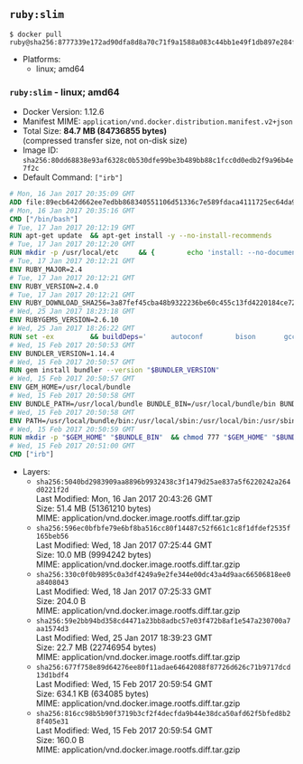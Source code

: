 ## `ruby:slim`

```console
$ docker pull ruby@sha256:8777339e172ad90dfa8d8a70c71f9a1588a083c44bb1e49f1db897e284fc6bcb
```

-	Platforms:
	-	linux; amd64

### `ruby:slim` - linux; amd64

-	Docker Version: 1.12.6
-	Manifest MIME: `application/vnd.docker.distribution.manifest.v2+json`
-	Total Size: **84.7 MB (84736855 bytes)**  
	(compressed transfer size, not on-disk size)
-	Image ID: `sha256:80dd68838e93af6328c0b530dfe99be3b489bb88c1fcc0d0edb2f9a96b4e7f2c`
-	Default Command: `["irb"]`

```dockerfile
# Mon, 16 Jan 2017 20:35:09 GMT
ADD file:89ecb642d662ee7edbb868340551106d51336c7e589fdaca4111725ec64da957 in / 
# Mon, 16 Jan 2017 20:35:16 GMT
CMD ["/bin/bash"]
# Tue, 17 Jan 2017 20:12:19 GMT
RUN apt-get update 	&& apt-get install -y --no-install-recommends 		bzip2 		ca-certificates 		libffi-dev 		libgdbm3 		libssl-dev 		libyaml-dev 		procps 		zlib1g-dev 	&& rm -rf /var/lib/apt/lists/*
# Tue, 17 Jan 2017 20:12:20 GMT
RUN mkdir -p /usr/local/etc 	&& { 		echo 'install: --no-document'; 		echo 'update: --no-document'; 	} >> /usr/local/etc/gemrc
# Tue, 17 Jan 2017 20:12:21 GMT
ENV RUBY_MAJOR=2.4
# Tue, 17 Jan 2017 20:12:21 GMT
ENV RUBY_VERSION=2.4.0
# Tue, 17 Jan 2017 20:12:21 GMT
ENV RUBY_DOWNLOAD_SHA256=3a87fef45cba48b9322236be60c455c13fd4220184ce7287600361319bb63690
# Wed, 25 Jan 2017 18:23:18 GMT
ENV RUBYGEMS_VERSION=2.6.10
# Wed, 25 Jan 2017 18:26:22 GMT
RUN set -ex 		&& buildDeps=' 		autoconf 		bison 		gcc 		libbz2-dev 		libgdbm-dev 		libglib2.0-dev 		libncurses-dev 		libreadline-dev 		libxml2-dev 		libxslt-dev 		make 		ruby 		wget 		xz-utils 	' 	&& apt-get update 	&& apt-get install -y --no-install-recommends $buildDeps 	&& rm -rf /var/lib/apt/lists/* 		&& wget -O ruby.tar.xz "https://cache.ruby-lang.org/pub/ruby/${RUBY_MAJOR%-rc}/ruby-$RUBY_VERSION.tar.xz" 	&& echo "$RUBY_DOWNLOAD_SHA256 *ruby.tar.xz" | sha256sum -c - 		&& mkdir -p /usr/src/ruby 	&& tar -xJf ruby.tar.xz -C /usr/src/ruby --strip-components=1 	&& rm ruby.tar.xz 		&& cd /usr/src/ruby 		&& { 		echo '#define ENABLE_PATH_CHECK 0'; 		echo; 		cat file.c; 	} > file.c.new 	&& mv file.c.new file.c 		&& autoconf 	&& ./configure --disable-install-doc --enable-shared 	&& make -j"$(nproc)" 	&& make install 		&& apt-get purge -y --auto-remove $buildDeps 	&& cd / 	&& rm -r /usr/src/ruby 		&& gem update --system "$RUBYGEMS_VERSION"
# Wed, 15 Feb 2017 20:50:53 GMT
ENV BUNDLER_VERSION=1.14.4
# Wed, 15 Feb 2017 20:50:57 GMT
RUN gem install bundler --version "$BUNDLER_VERSION"
# Wed, 15 Feb 2017 20:50:57 GMT
ENV GEM_HOME=/usr/local/bundle
# Wed, 15 Feb 2017 20:50:58 GMT
ENV BUNDLE_PATH=/usr/local/bundle BUNDLE_BIN=/usr/local/bundle/bin BUNDLE_SILENCE_ROOT_WARNING=1 BUNDLE_APP_CONFIG=/usr/local/bundle
# Wed, 15 Feb 2017 20:50:58 GMT
ENV PATH=/usr/local/bundle/bin:/usr/local/sbin:/usr/local/bin:/usr/sbin:/usr/bin:/sbin:/bin
# Wed, 15 Feb 2017 20:50:59 GMT
RUN mkdir -p "$GEM_HOME" "$BUNDLE_BIN" 	&& chmod 777 "$GEM_HOME" "$BUNDLE_BIN"
# Wed, 15 Feb 2017 20:51:00 GMT
CMD ["irb"]
```

-	Layers:
	-	`sha256:5040bd2983909aa8896b9932438c3f1479d25ae837a5f6220242a264d0221f2d`  
		Last Modified: Mon, 16 Jan 2017 20:43:26 GMT  
		Size: 51.4 MB (51361210 bytes)  
		MIME: application/vnd.docker.image.rootfs.diff.tar.gzip
	-	`sha256:596ec0bfbfe79e6bf8ba516cc80f14487c52f661c1c8f1dfdef2535f165beb56`  
		Last Modified: Wed, 18 Jan 2017 07:25:44 GMT  
		Size: 10.0 MB (9994242 bytes)  
		MIME: application/vnd.docker.image.rootfs.diff.tar.gzip
	-	`sha256:330c0f0b9895c0a3df4249a9e2fe344e00dc43a4d9aac66506818ee0a8408043`  
		Last Modified: Wed, 18 Jan 2017 07:25:33 GMT  
		Size: 204.0 B  
		MIME: application/vnd.docker.image.rootfs.diff.tar.gzip
	-	`sha256:59e2bb94bd358cd4471a23bb8adbc57e03f472b8af1e547a230700a7aa1574d3`  
		Last Modified: Wed, 25 Jan 2017 18:39:23 GMT  
		Size: 22.7 MB (22746954 bytes)  
		MIME: application/vnd.docker.image.rootfs.diff.tar.gzip
	-	`sha256:677f758e89d64276ee80f11adae64642088f87726d626c71b9717dcd13d1bdf4`  
		Last Modified: Wed, 15 Feb 2017 20:59:54 GMT  
		Size: 634.1 KB (634085 bytes)  
		MIME: application/vnd.docker.image.rootfs.diff.tar.gzip
	-	`sha256:816cc98b5b90f3719b3cf2f4decfda9b44e38dca50afd62f5bfed8b28f405e31`  
		Last Modified: Wed, 15 Feb 2017 20:59:54 GMT  
		Size: 160.0 B  
		MIME: application/vnd.docker.image.rootfs.diff.tar.gzip
